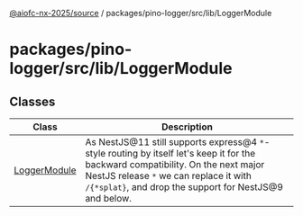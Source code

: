 [@aiofc-nx-2025/source](../../../../../index.md) / packages/pino-logger/src/lib/LoggerModule

# packages/pino-logger/src/lib/LoggerModule

## Classes

| Class | Description |
| ------ | ------ |
| [LoggerModule](classes/LoggerModule.md) | As NestJS@11 still supports express@4 `*`-style routing by itself let's keep it for the backward compatibility. On the next major NestJS release `*` we can replace it with `/{*splat}`, and drop the support for NestJS@9 and below. |
